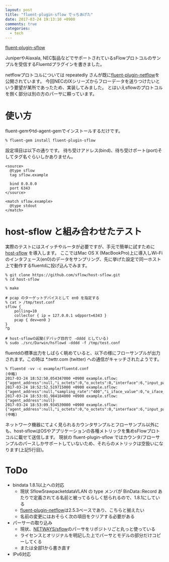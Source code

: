 ```yaml
---
layout: post
title: "fluent-plugin-sflow でっちあげた"
date: 2017-03-24 19:13:10 +0900
comments: true
categories: 
  - tech
---
```


[fluent-plugin-sflow](https://github.com/enukane/fluent-plugin-sflow)


JuniperやAlaxala, NEC製品などでサポートされているsFlowプロトコルのサンプルを受信するFluentdプラグインを書きました。

netflowプロトコルについては repeatedly さんが既に[fluent-plugin-netflow](https://github.com/repeatedly/fluent-plugin-netflow)を公開されています。
今回NECのIXシリーズからフローデータを送りつけたいという要望が某所であったため、実装してみました。
とはいえsflowのプロトコルを捌く部分は別の方のパーサに頼っています。


# 使い方

fluent-gemやtd-agent-gemでインストールするだけです。

```
% fluent-gem install fluent-plugin-sflow
```


設定項目は以下の通りです。 待ち受けアドレス(bind)、待ち受けポート(port)そしてタグ名ぐらいしかありません。

```
<source>
  @type sflow
  tag sflow.example

  bind 0.0.0.0
  port 6343
</source>

<match sflow.example>
  @type stdout
</match>
```


# host-sflow と組み合わせたテスト

実際のテストにはスイッチやルータが必要ですが、手元で簡単に試すために [host-sflow](http://www.sflow.net/) を導入します。
ここではMac OS X (MacBookPro)上に導入しWi-Fiのインタフェース(en0)のデータをサンプリング、先に挙げた設定で同一ホスト上で動作するfluentdに投げ込んでみます。

```
% git clone https://github.com/sflow/host-sflow.git
% cd host-sflow

% make

# pcap のターゲットデバイスとして en0 を指定する
% cat > /tmp/test.conf
sflow {
	polling=10
	collector { ip = 127.0.0.1 udpport=6343 }
	pcap { dev=en0 }
}
^D

# host-sflowの起動(デバッグ目的で -dddd としている)
% sudo ./src/Darwin/hsflowd -dddd -f /tmp/test.conf
```



fluentdの標準出力をしばらく眺めていると、以下の様にフローサンプルが出力されます。この時は \*.twttr.com (twitter) への通信がキャッチされたようです。

```
% fluentd -vv -c example/fluentd.conf
(中略)
2017-03-24 18:52:50.054347000 +0900 example.sflow: {"agent_address":null,"i_octets":0,"o_octets":0,"interface":6,"input_packets_error":0,"output_packets_error":0}
2017-03-24 18:52:52.519715000 +0900 example.sflow: {"agent_address":null,"sampling_rate":"400","i_iface_value":0,"o_iface_value":0,"ipv4_src":"199.59.148.241","ipv4_dst":"192.168.10.17","udp_src_port":1900,"udp_dst_port":57347,"frame_length":1486,"frame_length_multiplied":594400,"tcp_src_port":443,"tcp_dst_port":58076}
2017-03-24 18:53:01.984184000 +0900 example.sflow: {"agent_address":null}
2017-03-24 18:53:09.934539000 +0900 example.sflow: {"agent_address":null,"i_octets":0,"o_octets":0,"interface":6,"input_packets_error":0,"output_packets_error":0}
(中略)
```

ネットワーク機器にてよく見られるカウンタサンプルとフローサンプル以外にも、host-sflowはOSやアプリケーションの各種メトリックを集めsFlowプロトコルに載せて送信します。
現状の fluent-plugin-sflow ではカウンタ/フローサンプルのパースしかサポートしていないため、それらのメトリックは空扱いになります(上記5行目)。



# ToDo

- bindata 1.8.1以上への対応
  - 現状 Sflow5rawpacketdataVLAN の type メンバが BinData::Record あたりで定義されてる名前と被ってるらしく怒られるので、1.8.1にしている
  - [fluent-plugin-netflow](https://github.com/repeatedly/fluent-plugin-netflow)は2.5.3ベースであり、こちらと揃えたい
  - 名前の変更にはおそらく次の項目をクリアする必要がある
- パーサーの取り込み
  - 現状、[NETWAYS/sflow](https://github.com/NETWAYS/sflow/)のパーサをリポジトリごと丸っと使っている
  - ライセンスとオリジナルを明記した上でパーサとモデルの部分だけコピーしてくる
  - または全部1から書き直す
- IPv6対応

